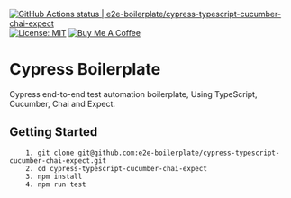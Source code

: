 [![GitHub Actions status | e2e-boilerplate/cypress-typescript-cucumber-chai-expect](https://github.com/e2e-boilerplate/cypress-typescript-cucumber-chai-expect/workflows/cypress-typescript-cucumber-chai-expect/badge.svg)](https://github.com/e2e-boilerplate/cypress-typescript-cucumber-chai-expect/actions?workflow=cypress-typescript-cucumber-chai-expect) [![License: MIT](https://img.shields.io/badge/License-MIT-yellow.svg)](https://opensource.org/licenses/MIT) [![Buy Me A Coffee](https://img.shields.io/badge/buy-me%20coffee-orange)](https://www.buymeacoffee.com/xgirma)

# Cypress Boilerplate

Cypress end-to-end test automation boilerplate, Using TypeScript, Cucumber, Chai and Expect.

## Getting Started

    	1. git clone git@github.com:e2e-boilerplate/cypress-typescript-cucumber-chai-expect.git
    	2. cd cypress-typescript-cucumber-chai-expect
    	3. npm install
    	4. npm run test
